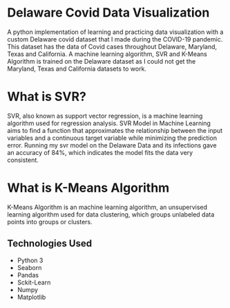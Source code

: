 # Delaware Covid Data Visualization

A python implementation of learning and practicing data visualization with a custom Delaware covid dataset that I made during the COVID-19 pandemic.
This dataset has the data of Covid cases throughout Delaware, Maryland, Texas and California.
A machine learning algorithm, SVR and K-Means Algorithm is trained on the Delaware dataset as I could not get the Maryland, Texas and California datasets to work.

# What is SVR?
SVR, also known as support vector regression, is a machine learning algorithm used for regression analysis. SVR Model in Machine Learning aims to find a function that approximates the relationship between the input variables and a continuous target variable while minimizing the prediction error. Running my svr model on the Delaware Data and its infections gave an accuracy of 84%, which indicates the model fits the data very consistent.

# What is K-Means Algorithm
K-Means Algorithm is an machine learning algorithm, an unsupervised learning algorithm used for data clustering, which groups unlabeled data points into groups or clusters.

## Technologies Used
- Python 3
- Seaborn
- Pandas
- Sckit-Learn
- Numpy
- Matplotlib

